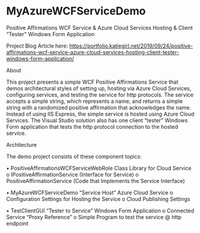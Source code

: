 # MyAzureWCFServiceDemo

Positive Affirmations WCF Service & Azure Cloud Services Hosting & Client “Tester" Windows Form Application 

Project Blog Article here: 
https://portfolio.katiegirl.net/2019/09/24/positive-affirmations-wcf-service-azure-cloud-services-hosting-client-tester-windows-form-application/


About

This project presents a simple WCF Positive Affirmations Service that demos architectural styles of setting up, hosting via Azure Cloud Services, configuring services, and testing the service for http protocols. The service accepts a simple string, which represents a name, and returns a simple string with a randomized positive affirmation that acknowledges the name.  Instead of using IIS Express, the simple service is hosted using Azure Cloud Services. The Visual Studio solution also has one client “tester” Windows Form application that tests the http protocol connection to the hosted service.


Architecture


The demo project consists of these component topics:


•	PositiveAffirmationsWCFServiceWebRole Class Library for Cloud Service
	o	IPositiveAffirmationService (Interface for Service)
	o	PositiveAffirmationService (Code that Implements the Service Interface)


•	MyAzureWCFServiceDemo “Service Host” Azure Cloud Service 
	o	Configuration Settings for Hosting the Service
	o	Cloud Publishing Settings


•	TestClientGUI “Tester to Service” Windows Form Application
	o	Connected Service “Proxy Reference” 
	o	Simple Program to test the service @ http endpoint



